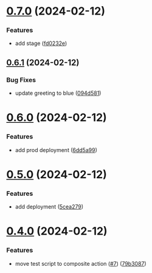 # [0.7.0](https://github.com/tolboothtimemachine/greetings-ci/compare/v0.6.1...v0.7.0) (2024-02-12)


### Features

* add stage ([fd0232e](https://github.com/tolboothtimemachine/greetings-ci/commit/fd0232e498f2437b0ac75d0cca28cf7f13d6cbd6))



## [0.6.1](https://github.com/tolboothtimemachine/greetings-ci/compare/v0.6.0...v0.6.1) (2024-02-12)


### Bug Fixes

* update greeting to blue ([094d581](https://github.com/tolboothtimemachine/greetings-ci/commit/094d581e4d3761f462a92b778bb405e91cc66c41))



# [0.6.0](https://github.com/tolboothtimemachine/greetings-ci/compare/v0.5.0...v0.6.0) (2024-02-12)


### Features

* add prod deployment ([6dd5a99](https://github.com/tolboothtimemachine/greetings-ci/commit/6dd5a99b4db9e1d3eea930f1cb044f1458edcf37))



# [0.5.0](https://github.com/tolboothtimemachine/greetings-ci/compare/v0.4.0...v0.5.0) (2024-02-12)


### Features

* add deployment ([5cea279](https://github.com/tolboothtimemachine/greetings-ci/commit/5cea2791bc3c55bc5db72b61b51f46f863c4bab2))



# [0.4.0](https://github.com/tolboothtimemachine/greetings-ci/compare/v0.3.0...v0.4.0) (2024-02-12)


### Features

* move test script to composite action ([#7](https://github.com/tolboothtimemachine/greetings-ci/issues/7)) ([79b3087](https://github.com/tolboothtimemachine/greetings-ci/commit/79b3087292470a3154378b42162fabb636e5453d))



